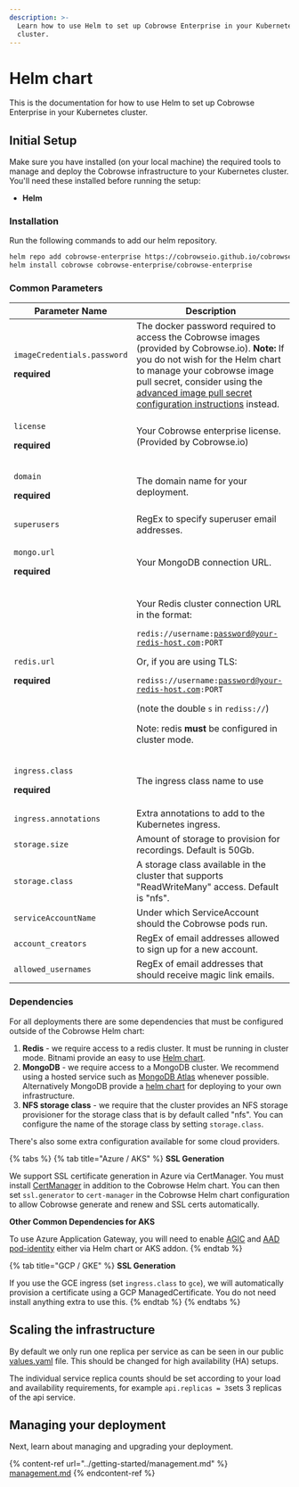 ```yaml
---
description: >-
  Learn how to use Helm to set up Cobrowse Enterprise in your Kubernetes
  cluster.
---
```


# Helm chart

This is the documentation for how to use Helm to set up Cobrowse Enterprise in your Kubernetes cluster.

## Initial Setup

Make sure you have installed (on your local machine) the required tools to manage and deploy the Cobrowse infrastructure to your Kubernetes cluster. You'll need these installed before running the setup:

* **Helm**

### Installation

Run the following commands to add our helm repository.

```bash
helm repo add cobrowse-enterprise https://cobrowseio.github.io/cobrowse-enterprise-helm/packages
helm install cobrowse cobrowse-enterprise/cobrowse-enterprise
```

### Common Parameters

| Parameter Name                                                                | Description                                                                                                                                                                                                                                                                                                                                                                  |
| ----------------------------------------------------------------------------- | ---------------------------------------------------------------------------------------------------------------------------------------------------------------------------------------------------------------------------------------------------------------------------------------------------------------------------------------------------------------------------- |
| <p><code>imageCredentials.password</code></p><p><strong>required</strong></p> | The docker password required to access the Cobrowse images (provided by Cobrowse.io). **Note:** If you do not wish for the Helm chart to manage your cobrowse image pull secret, consider using the [advanced image pull secret configuration instructions](advanced-configuration.md#docker-pull-secret) instead.                                                           |
| <p><code>license</code></p><p><strong>required</strong></p>                   | Your Cobrowse enterprise license. (Provided by Cobrowse.io)                                                                                                                                                                                                                                                                                                                  |
| <p><code>domain</code></p><p><strong>required</strong></p>                    | The domain name for your deployment.                                                                                                                                                                                                                                                                                                                                         |
| `superusers`                                                                  | RegEx to specify superuser email addresses.                                                                                                                                                                                                                                                                                                                                  |
| <p><code>mongo.url</code></p><p><strong>required</strong></p>                 | Your MongoDB connection URL.                                                                                                                                                                                                                                                                                                                                                 |
| <p><code>redis.url</code></p><p><strong>required</strong></p>                 | <p>Your Redis cluster connection URL in the format:</p><p><code>redis://username:password@your-redis-host.com:PORT</code></p><p>Or, if you are using TLS:</p><p><code>rediss://username:password@your-redis-host.com:PORT</code></p><p>(note the double <code>s</code> in <code>rediss://</code>)</p><p>Note: redis <strong>must</strong> be configured in cluster mode.</p> |
| <p><code>ingress.class</code></p><p><strong>required</strong></p>             | The ingress class name to use                                                                                                                                                                                                                                                                                                                                                |
| `ingress.annotations`                                                         | Extra annotations to add to the Kubernetes ingress.                                                                                                                                                                                                                                                                                                                          |
| `storage.size`                                                                | Amount of storage to provision for recordings. Default is 50Gb.                                                                                                                                                                                                                                                                                                              |
| `storage.class`                                                               | A storage class available in the cluster that supports "ReadWriteMany" access. Default is "nfs".                                                                                                                                                                                                                                                                             |
| `serviceAccountName`                                                          | Under which ServiceAccount should the Cobrowse pods run.                                                                                                                                                                                                                                                                                                                     |
| `account_creators`                                                            | RegEx of email addresses allowed to sign up for a new account.                                                                                                                                                                                                                                                                                                               |
| `allowed_usernames`                                                           | RegEx of email addresses that should receive magic link emails.                                                                                                                                                                                                                                                                                                              |

### Dependencies

For all deployments there are some dependencies that must be configured outside of the Cobrowse Helm chart:

1. **Redis** - we require access to a redis cluster. It must be running in cluster mode. Bitnami provide an easy to use [Helm chart](https://github.com/bitnami/charts/tree/master/bitnami/redis-cluster).
2. **MongoDB** - we require access to a MongoDB cluster. We recommend using a hosted service such as [MongoDB Atlas](https://docs.atlas.mongodb.com/getting-started/) whenever possible. Alternatively MongoDB provide a [helm chart](https://www.mongodb.com/blog/post/introducing-the-mongodb-enterprise-operator-for-kubernetes) for deploying to your own infrastructure.
3. **NFS storage class** - we require that the cluster provides an NFS storage provisioner for the storage class that is by default called "nfs". You can configure the name of the storage class by setting `storage.class`.

There's also some extra configuration available for some cloud providers.

{% tabs %}
{% tab title="Azure / AKS" %}
**SSL Generation**

We support SSL certificate generation in Azure via CertManager. You must install [CertManager](https://cert-manager.io/docs/installation/kubernetes/) in addition to the Cobrowse Helm chart. You can then set `ssl.generator` to `cert-manager` in the Cobrowse Helm chart configuration to allow Cobrowse generate and renew and SSL certs automatically.

**Other Common Dependencies for AKS**

To use Azure Application Gateway, you will need to enable [AGIC](https://docs.microsoft.com/en-us/azure/application-gateway/ingress-controller-overview) and [AAD pod-identity](https://docs.microsoft.com/en-us/azure/aks/use-azure-ad-pod-identity) either via Helm chart or AKS addon.
{% endtab %}

{% tab title="GCP / GKE" %}
**SSL Generation**

If you use the GCE ingress (set `ingress.class` to `gce`), we will automatically provision a certificate using a GCP ManagedCertificate. You do not need install anything extra to use this.
{% endtab %}
{% endtabs %}

## Scaling the infrastructure

By default we only run one replica per service as can be seen in our public [values.yaml](https://github.com/cobrowseio/cobrowse-enterprise-helm/blob/master/values.yaml) file. This should be changed for high availability (HA) setups.

The individual service replica counts should be set according to your load and availability requirements, for example `api.replicas = 3`sets 3 replicas of the api service.

## Managing your deployment

Next, learn about managing and upgrading your deployment.

{% content-ref url="../getting-started/management.md" %}
[management.md](../getting-started/management.md)
{% endcontent-ref %}
